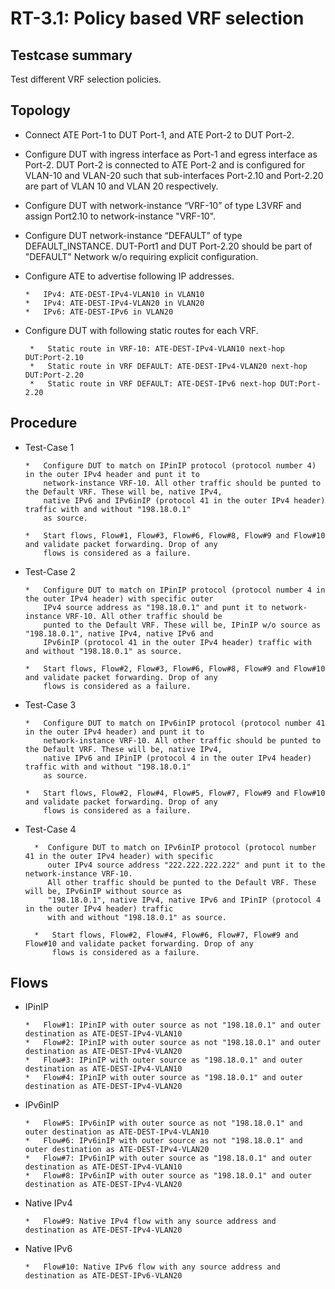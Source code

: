 # RT-3.1: Policy based VRF selection

## Testcase summary

Test different VRF selection policies.

## Topology

*   Connect ATE Port-1 to DUT Port-1, and ATE Port-2 to DUT Port-2.

*   Configure DUT with ingress interface as Port-1 and egress interface as Port-2. DUT Port-2 is connected to ATE Port-2 and is configured for VLAN-10 and VLAN-20 such that sub-interfaces Port-2.10 and Port-2.20 are part of VLAN 10 and VLAN 20 respectively.

*   Configure DUT with network-instance “VRF-10” of type L3VRF and assign Port2.10 to network-instance "VRF-10".
        
*   Configure DUT network-instance “DEFAULT” of type DEFAULT_INSTANCE. DUT-Port1 and DUT Port-2.20 should be part of "DEFAULT" Network w/o requiring 
    explicit configuration.
    
*   Configure ATE to advertise following IP addresses.

        *   IPv4: ATE-DEST-IPv4-VLAN10 in VLAN10
        *   IPv4: ATE-DEST-IPv4-VLAN20 in VLAN20
        *   IPv6: ATE-DEST-IPv6 in VLAN20

*   Configure DUT with following static routes for each VRF.

         *   Static route in VRF-10: ATE-DEST-IPv4-VLAN10 next-hop DUT:Port-2.10
         *   Static route in VRF DEFAULT: ATE-DEST-IPv4-VLAN20 next-hop DUT:Port-2.20
         *   Static route in VRF DEFAULT: ATE-DEST-IPv6 next-hop DUT:Port-2.20

## Procedure

*   Test-Case 1

        *   Configure DUT to match on IPinIP protocol (protocol number 4) in the outer IPv4 header and punt it to 
            network-instance VRF-10. All other traffic should be punted to the Default VRF. These will be, native IPv4, 
            native IPv6 and IPv6inIP (protocol 41 in the outer IPv4 header) traffic with and without "198.18.0.1"
            as source.

        *   Start flows, Flow#1, Flow#3, Flow#6, Flow#8, Flow#9 and Flow#10 and validate packet forwarding. Drop of any 
            flows is considered as a failure.

*   Test-Case 2

        *   Configure DUT to match on IPinIP protocol (protocol number 4 in the outer IPv4 header) with specific outer 
            IPv4 source address as "198.18.0.1" and punt it to network-instance VRF-10. All other traffic should be 
            punted to the Default VRF. These will be, IPinIP w/o source as "198.18.0.1", native IPv4, native IPv6 and 
            IPv6inIP (protocol 41 in the outer IPv4 header) traffic with and without "198.18.0.1" as source.

        *   Start flows, Flow#2, Flow#3, Flow#6, Flow#8, Flow#9 and Flow#10 and validate packet forwarding. Drop of any 
            flows is considered as a failure.

*   Test-Case 3

        *   Configure DUT to match on IPv6inIP protocol (protocol number 41 in the outer IPv4 header) and punt it to 
            network-instance VRF-10. All other traffic should be punted to the Default VRF. These will be, native IPv4, 
            native IPv6 and IPinIP (protocol 4 in the outer IPv4 header) traffic with and without "198.18.0.1"
            as source.

        *   Start flows, Flow#2, Flow#4, Flow#5, Flow#7, Flow#9 and Flow#10 and validate packet forwarding. Drop of any 
            flows is considered as a failure.

* Test-Case 4
          
        *  Configure DUT to match on IPv6inIP protocol (protocol number 41 in the outer IPv4 header) with specific 
           outer IPv4 source address "222.222.222.222" and punt it to the network-instance VRF-10. 
           All other traffic should be punted to the Default VRF. These will be, IPv6inIP without source as 
           "198.18.0.1", native IPv4, native IPv6 and IPinIP (protocol 4 in the outer IPv4 header) traffic 
           with and without "198.18.0.1" as source.

        *   Start flows, Flow#2, Flow#4, Flow#6, Flow#7, Flow#9 and Flow#10 and validate packet forwarding. Drop of any 
            flows is considered as a failure.

## Flows

*   IPinIP

        *   Flow#1: IPinIP with outer source as not "198.18.0.1" and outer destination as ATE-DEST-IPv4-VLAN10
        *   Flow#2: IPinIP with outer source as not "198.18.0.1" and outer destination as ATE-DEST-IPv4-VLAN20
        *   Flow#3: IPinIP with outer source as "198.18.0.1" and outer destination as ATE-DEST-IPv4-VLAN10
        *   Flow#4: IPinIP with outer source as "198.18.0.1" and outer destination as ATE-DEST-IPv4-VLAN20

*   IPv6inIP

        *   Flow#5: IPv6inIP with outer source as not "198.18.0.1" and outer destination as ATE-DEST-IPv4-VLAN10
        *   Flow#6: IPv6inIP with outer source as not "198.18.0.1" and outer destination as ATE-DEST-IPv4-VLAN20
        *   Flow#7: IPv6inIP with outer source as "198.18.0.1" and outer destination as ATE-DEST-IPv4-VLAN10
        *   Flow#8: IPv6inIP with outer source as "198.18.0.1" and outer destination as ATE-DEST-IPv4-VLAN20

*   Native IPv4

        *   Flow#9: Native IPv4 flow with any source address and destination as ATE-DEST-IPv4-VLAN20

*   Native IPv6

        *   Flow#10: Native IPv6 flow with any source address and destination as ATE-DEST-IPv6-VLAN20
